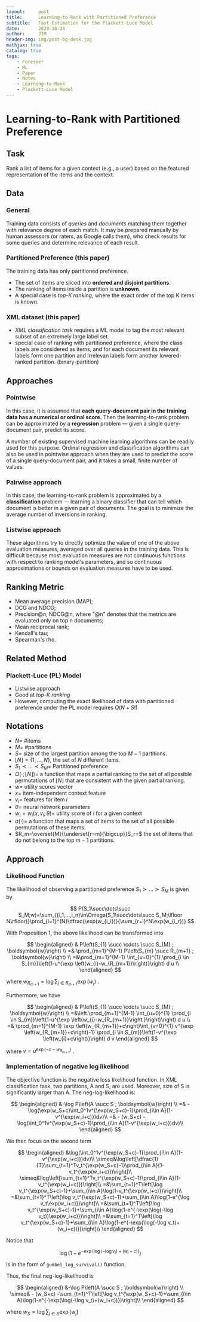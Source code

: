```yaml
---
layout:     post
title:      Learning-to-Rank with Partitioned Preference
subtitle:   Fast Estimation for the Plackett-Luce Model
date:       2020-10-24
author:     JIM
header-img: img/post-bg-desk.jpg
mathjax: true
catalog: true
tags:
    - Foreseer
    - ML
    - Paper
    - Notes
    - Learning-to-Rank	
	- Plackett-Luce Model
---
```

# Learning-to-Rank with Partitioned Preference
## Task
Rank a list of items for a given context (e.g., a user) based on the featured representation of the items and the context.

## Data
### General
Training data consists of *queries* and *documents* matching them together with relevance degree of each match. It may be prepared manually by human assessors (or raters, as Google calls them), who check results for some queries and determine relevance of each result.
### Partitioned Preference (this paper)
The training data has only partitioned preference. 
* The set of items are sliced into **ordered and disjoint partitions**.
* The ranking of items inside a partition is **unknown**.
* A special case is *top-K ranking*, where the exact order of the top K items is known.

### XML dataset (this paper)
* *XML classification task* requires a ML model to tag the most relevant subset of an extremely large label set.
* special case of ranking with partitioned preference, where the class labels are considered as items, and for each document its relevant labels form one partition and irrelevan labels form another lowered-ranked partition. (binary-partition)

## Approaches

### Pointwise
In this case, it is assumed that **each query-document pair in the training data has a numerical or ordinal score.** Then the learning-to-rank problem can be approximated by a **regression** problem — given a single query-document pair, predict its score.

A number of existing supervised machine learning algorithms can be readily used for this purpose. Ordinal regression and classification algorithms can also be used in pointwise approach when they are used to predict the score of a single query-document pair, and it takes a small, finite number of values.
### Pairwise approach
In this case, the learning-to-rank problem is approximated by a **classification** problem — learning a binary classifier that can tell which document is better in a given pair of documents. The goal is to minimize the average number of inversions in ranking.
### Listwise approach
These algorithms try to directly optimize the value of one of the above evaluation measures, averaged over all queries in the training data. This is difficult because most evaluation measures are not continuous functions with respect to ranking model's parameters, and so continuous approximations or bounds on evaluation measures have to be used.

## Ranking Metric
* Mean average precision (MAP);
* DCG and NDCG;
* Precision@n, NDCG@n, where "@n" denotes that the metrics are evaluated only on top n documents;
* Mean reciprocal rank;
* Kendall's tau;
* Spearman's rho.

## Related Method
### Plackett-Luce (PL) Model
* Listwise approach
* Good at *top-K ranking*
* However, computing the exact likelihood of data with partitioned preference under the PL model requires $O(N+S!)$

## Notations
* $N =$ #items
* $M =$ #partitions
* $S =$ size of the largest partition among the top $M-1$ partitions. 
* $\left \lfloor{N}\right \rfloor = \{1,...,N\}$, the set of $N$ different items.
* $S_1 \prec ... \prec S_M =$ Partitioned preference
* $\Omega(\cdot;\left \lfloor{N}\right \rfloor) =$ a function that maps a partial ranking to the set of all possible permutations of $\left \lfloor{N}\right \rfloor$ that are consistent with the given partial ranking.
* ${w}=$ utility scores vector
* $x=$ item-independent context feature
* $v_i=$ features for item $i$
* $\theta=$ neural network parameters
* $w_i=w_i(x,v_i;\theta)=$ utility score of $i$ for a given context 
* $\sigma(\cdot)=$ a function that maps a set of items to the set of all possible permutations of these items.
* $R_m=\overset{M}{\underset{r=m}{\bigcup}}S_r=$ the set of items that do not belong to the top $m-1$ partitions.
  
## Approach

### Likelihood Function

The likelihood of observing a partitioned preference $S_1\succ\dots\succ S_M$ is given by

$$
P(S_1\succ\dots\succ S_M;w)=\sum_{(i_1,...,i_n)\in\Omega(S_1\succ\dots\succ S_M;\lfloor N\rfloor)}\prod_{l=1}^{N}\dfrac{\exp(w_{i_l})}{\sum_{r=l}^N\exp(w_{i_r})}
$$

With Proposition 1, the above likelihood can be transformed into

$$
\begin{aligned}
& P\left(S_{1} \succ \cdots \succ S_{M} ; \boldsymbol{w}\right) \\
=& \prod_{m=1}^{M-1} P\left(S_{m} \succ R_{m+1} ; \boldsymbol{w}\right) \\
=&\prod_{m=1}^{M-1} \int_{u=0}^{1} \prod_{i \in S_{m}}\left(1-u^{\exp \left(w_{i}-w_{R_{m+1}}\right)}\right) d u \\
\end{aligned}
$$

where $w_{R_{m+1}} =\log \sum_{j \in R_{m+1}} \exp \left(w_{j}\right)$ . 

Furthermore, we have

$$
\begin{aligned}
& P\left(S_{1} \succ \cdots \succ S_{M} ; \boldsymbol{w}\right) \\
=&\left.\prod_{m=1}^{M-1} \int_{u=0}^{1} \prod_{i \in S_{m}}\left(1-u^{\exp \left(w_{i}-w_{R_{m+1}}\right.}\right)\right) d u \\
=& \prod_{m=1}^{M-1} \exp \left(w_{R_{m+1}}+c\right)\int_{v=0}^{1} v^{\exp \left(w_{R_{m+1}}+c\right)-1} \prod_{i \in S_{m}}\left(1-v^{\exp \left(w_{i}+c\right)}\right) d v 
\end{aligned}
$$

where $v=u^{\exp \left(-c-{w}_{R_{m+1}}\right)}$ .

### Implementation of negative log likelihood

The objective function is the negative loss likelihood function. In XML classification task, two partitions, A and S, are used. Moreover, size of S is significantly larger than A. The neg-log-likelihood is:

$$
\begin{aligned}
    &-\log P\left(A \succ S ; \boldsymbol{w}\right) \\
    =& -\log(\exp(w_S+c)\int_0^1v^{\exp(w_S+c)-1}\prod_{i\in A}(1-v^{\exp(w_i+c)})dv)\\
    =& - (w_S+c) -\log(\int_0^1v^{\exp(w_S+c)-1}\prod_{i\in A}(1-v^{\exp(w_i+c)})dv)\\
\end{aligned}
$$

We then focus on the second term

$$
\begin{aligned}
    &\log(\int_0^1v^{\exp(w_S+c)-1}\prod_{i\in A}(1-v^{\exp(w_i+c)})dv)\\
    \simeq&\log\left[\dfrac{1}{T}\sum_{t=1}^Tv_t^{\exp(w_S+c)-1}\prod_{i\in A}(1-v_t^{\exp(w_i+c)})\right]\\
    \simeq&\log\left[\sum_{t=1}^Tv_t^{\exp(w_S+c)-1}\prod_{i\in A}(1-v_t^{\exp(w_i+c)})\right]\\
    =&\sum_{t=1}^T\left[\log v_t^{\exp(w_S+c)-1}+\sum_{i\in A}\log(1-v_t^{\exp(w_i+c)})\right]\\
    =&\sum_{t=1}^T\left[\log v_t^{\exp(w_S+c)-1}+\sum_{i\in A}\log(1-e^{\log v_t\exp(w_i+c)})\right]\\
    =&\sum_{t=1}^T\left[\log v_t^{\exp(w_S+c)-1}+\sum_{i\in A}\log(1-e^{-\exp(\log(-\log v_t))\exp(w_i+c)})\right]\\
    =&\sum_{t=1}^T\left[\log v_t^{\exp(w_S+c)-1}+\sum_{i\in A}\log(1-e^{-\exp(\log(-\log v_t)+(w_i+c))})\right]\\
\end{aligned}
$$

Notice that 

$$\log\left(1-e^{-\exp(\log(-\log v_t)+(w_i+c))}\right)$$ 

is in the form of ```gumbel_log_survival()``` function.

Thus, the final neg-log-likelihood is 

$$
\begin{aligned}
    &-\log P\left(A \succ S ; \boldsymbol{w}\right) \\
    \simeq& - (w_S+c) -\sum_{t=1}^T\left[\log v_t^{\exp(w_S+c)-1}+\sum_{i\in A}\log(1-e^{-\exp(\log(-\log v_t)+(w_i+c))})\right]\\
\end{aligned}
$$

where $w_{S} =\log \sum_{j \in S} \exp \left(w_{j}\right)$ 